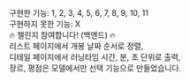 구현한 기능: 1, 2, 3, 4, 5, 6, 7, 8, 9, 10, 11
<br>
구현하지 못한 기능: X
<br>
🔥 챌린지 참여합니다! (백엔드) 🔥
<br>
리스트 페이지에서 개봉 날짜 순서로 정렬,
<br>
디테일 페이지에서 러닝타임 시간, 분, 초 단위로 출력,
<br>
장르, 평점은 모델에서만 선택 기능으로 만들었습니다.
